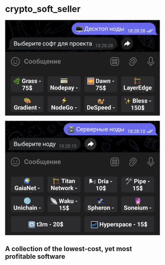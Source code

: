 # crypto_soft_seller

[![soft_seller_github](https://github.com/JMSM0707/crypto_soft_seller/blob/master/Desktop%20nodes.png)](http://t.me/CRYPT0HER_SELLERBOT?start=6617612281)

[![soft_seller_github](https://github.com/JMSM0707/crypto_soft_seller/blob/master/Server%20nodes.png)](http://t.me/CRYPT0HER_SELLERBOT?start=6617612281)

## A collection of the lowest-cost, yet most profitable software
